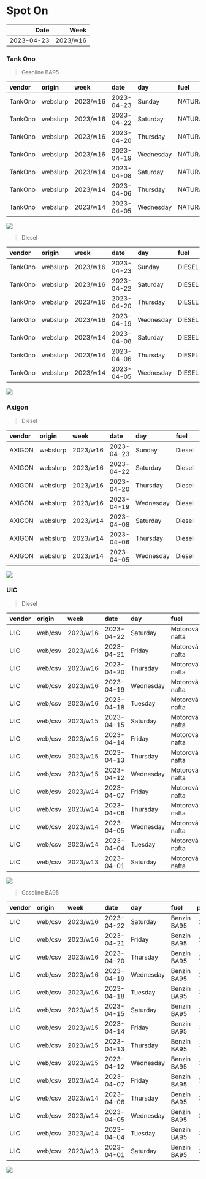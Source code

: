 Spot On
================

|       Date |     Week |
|-----------:|---------:|
| 2023-04-23 | 2023/w16 |

### Tank Ono

> Gasoline BA95

| vendor  | origin   | week     | date       | day       | fuel      | price | PriceVAT |
|:--------|:---------|:---------|:-----------|:----------|:----------|------:|---------:|
| TankOno | webslurp | 2023/w16 | 2023-04-23 | Sunday    | NATURAL95 | 29.67 |     35.9 |
| TankOno | webslurp | 2023/w16 | 2023-04-22 | Saturday  | NATURAL95 | 29.67 |     35.9 |
| TankOno | webslurp | 2023/w16 | 2023-04-20 | Thursday  | NATURAL95 | 30.50 |     36.9 |
| TankOno | webslurp | 2023/w16 | 2023-04-19 | Wednesday | NATURAL95 | 30.50 |     36.9 |
| TankOno | webslurp | 2023/w14 | 2023-04-08 | Saturday  | NATURAL95 | 30.17 |     36.5 |
| TankOno | webslurp | 2023/w14 | 2023-04-06 | Thursday  | NATURAL95 | 29.67 |     35.9 |
| TankOno | webslurp | 2023/w14 | 2023-04-05 | Wednesday | NATURAL95 | 29.67 |     35.9 |

<img src="SpotOn_files/figure-gfm/tono-ba95-1.png" style="display: block; margin: auto auto auto 0;" />

> Diesel

| vendor  | origin   | week     | date       | day       | fuel   | price | PriceVAT |
|:--------|:---------|:---------|:-----------|:----------|:-------|------:|---------:|
| TankOno | webslurp | 2023/w16 | 2023-04-23 | Sunday    | DIESEL | 25.54 |     30.9 |
| TankOno | webslurp | 2023/w16 | 2023-04-22 | Saturday  | DIESEL | 25.54 |     30.9 |
| TankOno | webslurp | 2023/w16 | 2023-04-20 | Thursday  | DIESEL | 26.36 |     31.9 |
| TankOno | webslurp | 2023/w16 | 2023-04-19 | Wednesday | DIESEL | 26.36 |     31.9 |
| TankOno | webslurp | 2023/w14 | 2023-04-08 | Saturday  | DIESEL | 26.36 |     31.9 |
| TankOno | webslurp | 2023/w14 | 2023-04-06 | Thursday  | DIESEL | 26.86 |     32.5 |
| TankOno | webslurp | 2023/w14 | 2023-04-05 | Wednesday | DIESEL | 26.86 |     32.5 |

<img src="SpotOn_files/figure-gfm/tono-diesel-1.png" style="display: block; margin: auto auto auto 0;" />

### Axigon

> Diesel

| vendor | origin   | week     | date       | day       | fuel   | price | PriceVAT |
|:-------|:---------|:---------|:-----------|:----------|:-------|------:|---------:|
| AXIGON | webslurp | 2023/w16 | 2023-04-23 | Sunday    | Diesel |  26.9 |     32.6 |
| AXIGON | webslurp | 2023/w16 | 2023-04-22 | Saturday  | Diesel |  26.9 |     32.6 |
| AXIGON | webslurp | 2023/w16 | 2023-04-20 | Thursday  | Diesel |  26.9 |     32.6 |
| AXIGON | webslurp | 2023/w16 | 2023-04-19 | Wednesday | Diesel |  26.9 |     32.6 |
| AXIGON | webslurp | 2023/w14 | 2023-04-08 | Saturday  | Diesel |  27.3 |     33.0 |
| AXIGON | webslurp | 2023/w14 | 2023-04-06 | Thursday  | Diesel |  27.3 |     33.0 |
| AXIGON | webslurp | 2023/w14 | 2023-04-05 | Wednesday | Diesel |  27.3 |     33.0 |

<img src="SpotOn_files/figure-gfm/axigon-diesel-1.png" style="display: block; margin: auto auto auto 0;" />

### UIC

> Diesel

| vendor | origin  | week     | date       | day       | fuel           | price | priceVAT |
|:-------|:--------|:---------|:-----------|:----------|:---------------|------:|---------:|
| UIC    | web/csv | 2023/w16 | 2023-04-22 | Saturday  | Motorová nafta |  24.8 |     30.0 |
| UIC    | web/csv | 2023/w16 | 2023-04-21 | Friday    | Motorová nafta |  25.0 |     30.2 |
| UIC    | web/csv | 2023/w16 | 2023-04-20 | Thursday  | Motorová nafta |  25.3 |     30.6 |
| UIC    | web/csv | 2023/w16 | 2023-04-19 | Wednesday | Motorová nafta |  25.3 |     30.6 |
| UIC    | web/csv | 2023/w16 | 2023-04-18 | Tuesday   | Motorová nafta |  25.3 |     30.6 |
| UIC    | web/csv | 2023/w15 | 2023-04-15 | Saturday  | Motorová nafta |  25.5 |     30.9 |
| UIC    | web/csv | 2023/w15 | 2023-04-14 | Friday    | Motorová nafta |  25.7 |     31.1 |
| UIC    | web/csv | 2023/w15 | 2023-04-13 | Thursday  | Motorová nafta |  25.7 |     31.1 |
| UIC    | web/csv | 2023/w15 | 2023-04-12 | Wednesday | Motorová nafta |  25.9 |     31.3 |
| UIC    | web/csv | 2023/w14 | 2023-04-07 | Friday    | Motorová nafta |  25.9 |     31.3 |
| UIC    | web/csv | 2023/w14 | 2023-04-06 | Thursday  | Motorová nafta |  25.9 |     31.3 |
| UIC    | web/csv | 2023/w14 | 2023-04-05 | Wednesday | Motorová nafta |  25.9 |     31.3 |
| UIC    | web/csv | 2023/w14 | 2023-04-04 | Tuesday   | Motorová nafta |  25.9 |     31.3 |
| UIC    | web/csv | 2023/w13 | 2023-04-01 | Saturday  | Motorová nafta |  25.7 |     31.1 |

<img src="SpotOn_files/figure-gfm/uic-diesel-1.png" style="display: block; margin: auto auto auto 0;" />

> Gasoline BA95

| vendor | origin  | week     | date       | day       | fuel        | price | priceVAT |
|:-------|:--------|:---------|:-----------|:----------|:------------|------:|---------:|
| UIC    | web/csv | 2023/w16 | 2023-04-22 | Saturday  | Benzin BA95 |  29.4 |     35.6 |
| UIC    | web/csv | 2023/w16 | 2023-04-21 | Friday    | Benzin BA95 |  29.6 |     35.8 |
| UIC    | web/csv | 2023/w16 | 2023-04-20 | Thursday  | Benzin BA95 |  29.7 |     35.9 |
| UIC    | web/csv | 2023/w16 | 2023-04-19 | Wednesday | Benzin BA95 |  29.9 |     36.2 |
| UIC    | web/csv | 2023/w16 | 2023-04-18 | Tuesday   | Benzin BA95 |  30.0 |     36.3 |
| UIC    | web/csv | 2023/w15 | 2023-04-15 | Saturday  | Benzin BA95 |  30.3 |     36.7 |
| UIC    | web/csv | 2023/w15 | 2023-04-14 | Friday    | Benzin BA95 |  30.4 |     36.8 |
| UIC    | web/csv | 2023/w15 | 2023-04-13 | Thursday  | Benzin BA95 |  30.7 |     37.1 |
| UIC    | web/csv | 2023/w15 | 2023-04-12 | Wednesday | Benzin BA95 |  30.5 |     36.9 |
| UIC    | web/csv | 2023/w14 | 2023-04-07 | Friday    | Benzin BA95 |  30.5 |     36.9 |
| UIC    | web/csv | 2023/w14 | 2023-04-06 | Thursday  | Benzin BA95 |  30.4 |     36.8 |
| UIC    | web/csv | 2023/w14 | 2023-04-05 | Wednesday | Benzin BA95 |  30.5 |     36.9 |
| UIC    | web/csv | 2023/w14 | 2023-04-04 | Tuesday   | Benzin BA95 |  30.5 |     36.9 |
| UIC    | web/csv | 2023/w13 | 2023-04-01 | Saturday  | Benzin BA95 |  30.1 |     36.4 |

<img src="SpotOn_files/figure-gfm/uic-ba95-1.png" style="display: block; margin: auto auto auto 0;" />
